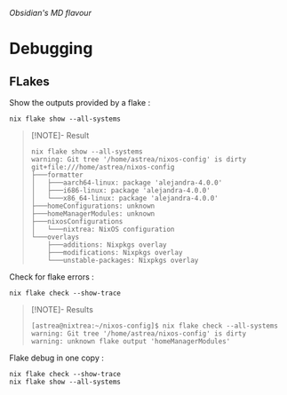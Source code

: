 *Obsidian's MD flavour*
# Debugging

## FLakes

Show the outputs provided by a flake : 

```shell
nix flake show --all-systems
```

> [!NOTE]- Result
> ```shell
> nix flake show --all-systems
> warning: Git tree '/home/astrea/nixos-config' is dirty
> git+file:///home/astrea/nixos-config
> ├───formatter
> │   ├───aarch64-linux: package 'alejandra-4.0.0'
> │   ├───i686-linux: package 'alejandra-4.0.0'
> │   └───x86_64-linux: package 'alejandra-4.0.0'
> ├───homeConfigurations: unknown
> ├───homeManagerModules: unknown
> ├───nixosConfigurations
> │   └───nixtrea: NixOS configuration
> └───overlays
>     ├───additions: Nixpkgs overlay
>     ├───modifications: Nixpkgs overlay
>     └───unstable-packages: Nixpkgs overlay
> ``` 


Check for flake errors :

```shell
nix flake check --show-trace
```

> [!NOTE]- Results
> ```shell
> [astrea@nixtrea:~/nixos-config]$ nix flake check --all-systems 
> warning: Git tree '/home/astrea/nixos-config' is dirty
> warning: unknown flake output 'homeManagerModules'
> ```


Flake debug in one copy :
```shell
nix flake check --show-trace
nix flake show --all-systems
```
